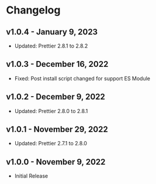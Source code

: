 # Changelog

## v1.0.4 - January 9, 2023

  - Updated: Prettier 2.8.1 to 2.8.2

## v1.0.3 - December 16, 2022

  - Fixed: Post install script changed for support ES Module

## v1.0.2 - December 9, 2022

  - Updated: Prettier 2.8.0 to 2.8.1

## v1.0.1 - November 29, 2022

  - Updated: Prettier 2.7.1 to 2.8.0

## v1.0.0 - November 9, 2022

  - Initial Release
